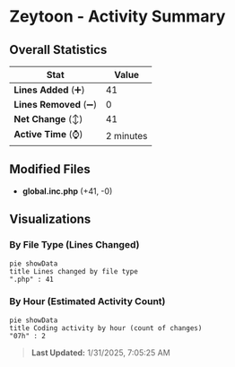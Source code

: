 # Zeytoon - Activity Summary 

## Overall Statistics

| Stat                   | Value                                                             |
| ---------------------- | ----------------------------------------------------------------- |
| **Lines Added** (➕)   | 41                                          |
| **Lines Removed** (➖) | 0                                        |
| **Net Change** (↕)    | 41                |
| **Active Time** (⌚)   | 2 minutes |


## Modified Files
- **global.inc.php** (+41, -0)

## Visualizations

### By File Type (Lines Changed)

```mermaid
pie showData
title Lines changed by file type
".php" : 41
```

### By Hour (Estimated Activity Count)

```mermaid
pie showData
title Coding activity by hour (count of changes)
"07h" : 2
```


> **Last Updated:** 1/31/2025, 7:05:25 AM